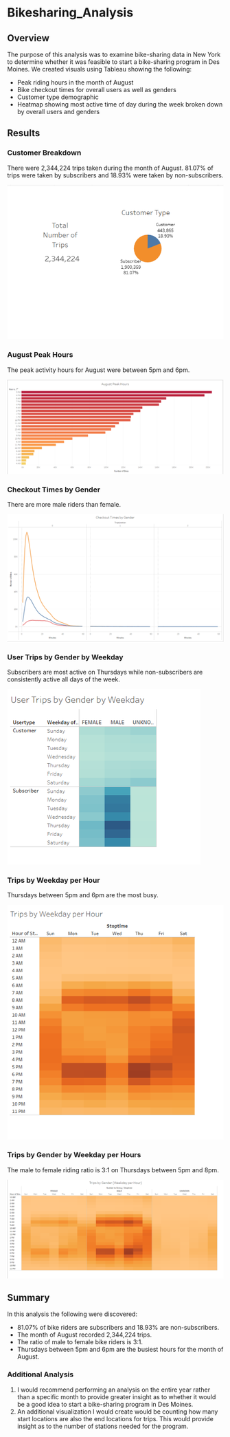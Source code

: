 # Bikesharing_Analysis
## Overview
The purpose of this analysis was to examine bike-sharing data in New York to determine whether it was feasible to start a bike-sharing program in Des Moines. We created visuals using Tableau showing the following:
- Peak riding hours in the month of August
- Bike checkout times for overall users as well as genders
- Customer type demographic
- Heatmap showing most active time of day during the week broken down by overall users and genders

## Results

### Customer Breakdown
There were 2,344,224 trips taken during the month of August.
81.07% of trips were taken by subscribers and 18.93% were taken by non-subscribers.

![Customer Type](./Resources/Images/Customer_Type.png)

### August Peak Hours
The peak activity hours for August were between 5pm and 6pm.

![August Peak Hours](./Resources/Images/August_Peak_Hours.png)

### Checkout Times by Gender
There are more male riders than female.

![Cehckout Times by Gender](./Resources/Images/Checkout_Times_by_Gender.png)

### User Trips by Gender by Weekday
Subscribers are most active on Thursdays while non-subscribers are consistently active all days of the week.

![User Trips by Gender](./Resources/Images/User_Trips_by_Gender.png)

### Trips by Weekday per Hour
Thursdays between 5pm and 6pm are the most busy.

![Trips by Weekday](./Resources/Images/Trips_by_Weekday.png)

### Trips by Gender by Weekday per Hours
The male to female riding ratio is 3:1 on Thursdays between 5pm and 8pm.

![Trips by Gender by Weekday per Hours](./Resources/Images/Trips_by_Gender.png)

## Summary
In this analysis the following were discovered:
- 81.07% of bike riders are subscribers and 18.93% are non-subscribers.
- The month of August recorded 2,344,224 trips.
- The ratio of male to female bike riders is 3:1.
- Thursdays between 5pm and 6pm are the busiest hours for the month of August.

### Additional Analysis
1. I would recommend performing an analysis on the entire year rather than a specific month to provide greater insight as to whether it would be a good idea to start a bike-sharing program in Des Moines.
2. An additional visualization I would create would be counting how many start locations are also the end locations for trips. This would provide insight as to the number of stations needed for the program.